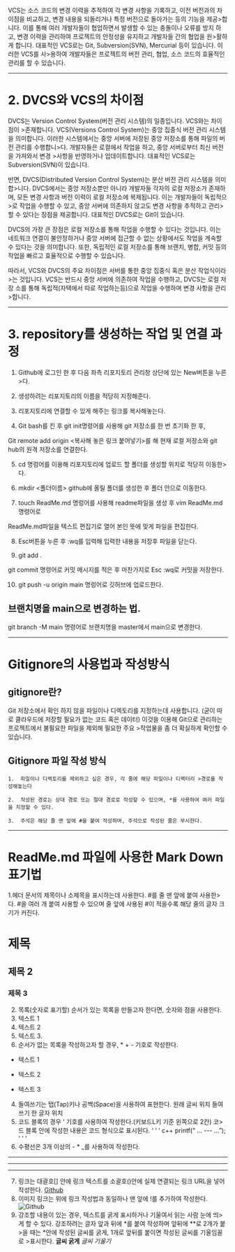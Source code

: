 VCS는 소스 코드의 변경 이력을 추적하여 각 변경 사항을 기록하고, 이전 버전과의 차
이점을 비교하고, 변경 내용을 되돌리거나 특정 버전으로 돌아가는 등의 기능을 제공>합니다. 이를 통해 여러 개발자들이 협업하면서 발생할 수 있는 충돌이나 오류를 방지
하고, 변경 이력을 관리하여 프로젝트의 안정성을 유지하고 개발자들 간의 협업을 원>활하게 합니다.
대표적인 VCS로는 Git, Subversion(SVN), Mercurial 등이 있습니다. 이러한 VCS를 사>용하여 개발자들은 프로젝트의 버전 관리, 협업, 소스 코드의 효율적인 관리를 할 수 있습니다.

---
# 2. DVCS와 VCS의 차이점

DVCS는 Version Control System(버전 관리 시스템)의 일종입니다. VCS와는 차이점이 >존재합니다.
VCS(Versions Control System)는 중앙 집중식 버전 관리 시스템을 의미합니다. 이러한
 시스템에서는 중앙 서버에 저장된 중앙 저장소를 통해 파일의 버전 관리를 수행합니>다. 개발자들은 로컬에서 작업을 하고, 중앙 서버로부터 최신 버전을 가져와서 변경 >사항을 반영하거나 업데이트합니다. 대표적인 VCS로는 Subversion(SVN)이 있습니다.

반면, DVCS(Distributed Version Control System)는 분산 버전 관리 시스템을 의미합>니다. DVCS에서는 중앙 저장소뿐만 아니라 개발자들 각자의 로컬 저장소가 존재하며, 모든 변경 사항과 버전 이력이 로컬 저장소에 복제됩니다. 이는 개발자들이 독립적으>로 작업을 수행할 수 있고, 중앙 서버에 의존하지 않고도 변경 사항을 추적하고 관리>할 수 있다는 장점을 제공합니다. 대표적인 DVCS로는 Git이 있습니다.

DVCS의 가장 큰 장점은 로컬 저장소를 통해 작업을 수행할 수 있다는 것입니다. 이는 네트워크 연결이 불안정하거나 중앙 서버에 접근할 수 없는 상황에서도 작업을 계속할
 수 있다는 것을 의미합니다. 또한, 독립적인 로컬 저장소를 통해 브랜치, 병합, 커밋
 등의 작업을 빠르고 효율적으로 수행할 수 있습니다.

따라서, VCS와 DVCS의 주요 차이점은 서버를 통한 중앙 집중식 혹은 분산 작업식이라>는 것입니다. VCS는 반드시 중앙 서버에 의존하여 작업을 수행하고, DVCS는 로컬 저장
소를 통해 독립적(자택에서 따로 작업하는등)으로 작업을 수행하며 변경 사항을 관리>합니다.

---
# 3. repository를 생성하는 작업 및 연결 과정

1. Github에 로그인 한 후 다음 좌측 리포지토리 관리창 상단에 있는 New버튼을 누른>다.

2. 생성하려는 리포지토리의 이름을 적당히 지정해준다.

3. 리포지토리에 연결할 수 있게 해주는 링크를 복사해놓는다.

4. Git bash를 킨 후 git init명령어를 사용해 git 저장소를 한 번 초기화 한 후,

Git remote add origin <복사해 놓은 링크 붙어넣기>를 해 현재 로컬 저장소와 git hub의 원격 저장소를 연결한다.

5. cd 명렁어를 이용해 리포지토리에 업로드 할 폴더를 생성할 위치로 적당히 이동한>다.

6. mkdir <폴더이름> github에 올릴 폴더를 생성한 후 폴더 안으로 이동한다.

7. touch ReadMe.md 명렁어를 사용해 readme파일을 생성 후 vim ReadMe.md 명령어로

ReadMe.md파일을 텍스트 편집기로 열어 본인 뜻에 맞게 파일을 편집한다.

8. Esc버튼을 누른 후 :wq를 입력해 입력한 내용을 저장후 파일을 닫는다.

9. git add .

git commit 명령어로 커밋 메시지를 적은 후 마찬가지로 Esc :wq로 커밋을 저장한다.

10. git push -u origin main 명렁어로 깃허브에 업로드한다.

## 브랜치명을 main으로 변경하는 법.

git branch -M main 명령어로 브랜치명을 master에서 main으로 변경한다.

---

# Gitignore의 사용법과 작성방식

## gitignore란?

Git 저장소에서 확인 하지 않을 파일이나 디렉토리를 지정하는데 사용합니다.
(굳이 따로 클라우드에 저장할 필요가 없는 코드 혹은 데이터)
이것을 이용해 Git으로 관리하는 프로젝트에서 불필요한 파일을 제외해 필요한 주요 >작업물을 좀 더 확실하게 확인할 수 있습니다.

## Gitignore 파일 작성 방식

    1.  파일이나 디렉토리를 제외하고 싶은 경우, 각 줄에 해당 파일이나 디렉터리 >경로를 작성해놓는다

    2.  작성된 경로는 상대 경로 또는 절대 경로로 작성할 수 있으며, *를 사용하여 여러 파일을 지정할 수 있다.

    3.  주석은 해당 줄 맨 앞에 #을 붙여 작성하며, 주석으로 작성된 줄은 무시한다.

---
# ReadMe.md 파일에 사용한 Mark Down 표기법
1.헤더 문서의 제목이나 소제목을 표시하는데 사용한다. #를 줄 맨 앞에 붙여 사용한>다. #을 여러 개 붙여 사용할 수 있으며 줄 앞에 사용된 #이 적을수록 해당 줄의 글자
 크기가 커진다.
# 제목
## 제목 2
### 제목 3
2. 목록(숫자로 표기할) 순서가 있는 목록을 만들고자 한다면, 숫자와 점을 사용한다.
1. 텍스트 1
2. 텍스트 2
3. 텍스트 3.
3. 순서가 없는 목록을 작성하고자 할 경우, * + - 기호로 작성한다.
* 텍스트 1
+ 텍스트 2
- 텍스트 3
4. 들여쓰기는 탭(Tap)키나 공백(Space)을 사용하여 표현한다.
원래 글씨 위치
    들여쓰기 한 글자 위치
5. 코드 블록의 경우 ‘ 기호를 사용하여 작성한다.(키보드L키 기준 왼쪽으로 2칸) 코>드 블록 안에 작성한 내용은 코드 형식으로 표시된다.
‘ ‘ ‘ c++
printf(“ … --- …”);
‘ ‘ ‘
6. 수평선은 3개 이상의 - * _를 사용하여 작성한다.
- - -
* * *
___
7. 링크는 대괄호[] 안에 링크 텍스트를 소괄호()안에 실제 연결되는 링크 URL을 넣어
 작성한다.
[Github]( https://github.com/Gimjungseok/gajae)
8. 이미지 링크는 위에 링크 작성법과 동일하나 맨 앞에 !를 추가하여 작성한다.
![Github]( https://github.com/Gimjungseok/gajae)
9. 강조할 내용이 있는 경우, 텍스트를 굵게 표시하거나 기울여서 읽는 사람 눈에 띄>게 할 수 있다. 강조하려는 글자 앞과 뒤에 *를 붙여 작성하며 앞뒤에 **로 2개가 붙>을 때는 *안에 작성된 글씨를 굵게, 1개로 앞뒤를 붙이면 작성된 글씨를 기울임꼴로 >표시한다.
**글씨 굵게**
*글씨 기울기*
